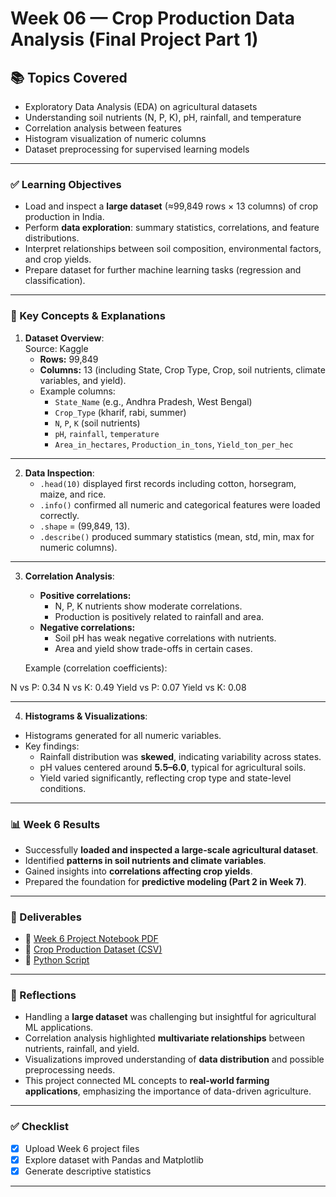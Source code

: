 # Week 06 — Crop Production Data Analysis (Final Project Part 1)

## 📚 Topics Covered
- Exploratory Data Analysis (EDA) on agricultural datasets
- Understanding soil nutrients (N, P, K), pH, rainfall, and temperature
- Correlation analysis between features
- Histogram visualization of numeric columns
- Dataset preprocessing for supervised learning models

---

### ✅ Learning Objectives
- Load and inspect a **large dataset** (≈99,849 rows × 13 columns) of crop production in India.
- Perform **data exploration**: summary statistics, correlations, and feature distributions.
- Interpret relationships between soil composition, environmental factors, and crop yields.
- Prepare dataset for further machine learning tasks (regression and classification).

---

### 📝 Key Concepts & Explanations

1. **Dataset Overview**:  
   Source: Kaggle
   - **Rows:** 99,849  
   - **Columns:** 13 (including State, Crop Type, Crop, soil nutrients, climate variables, and yield).  
   - Example columns:  
     - `State_Name` (e.g., Andhra Pradesh, West Bengal)  
     - `Crop_Type` (kharif, rabi, summer)  
     - `N`, `P`, `K` (soil nutrients)  
     - `pH`, `rainfall`, `temperature`  
     - `Area_in_hectares`, `Production_in_tons`, `Yield_ton_per_hec`

---

2. **Data Inspection**:
   - `.head(10)` displayed first records including cotton, horsegram, maize, and rice.  
   - `.info()` confirmed all numeric and categorical features were loaded correctly.  
   - `.shape` = (99,849, 13).  
   - `.describe()` produced summary statistics (mean, std, min, max for numeric columns).  

---

3. **Correlation Analysis**:
   - **Positive correlations:**  
     - N, P, K nutrients show moderate correlations.  
     - Production is positively related to rainfall and area.  
   - **Negative correlations:**  
     - Soil pH has weak negative correlations with nutrients.  
     - Area and yield show trade-offs in certain cases.  

   Example (correlation coefficients):  

N vs P: 0.34
N vs K: 0.49
Yield vs P: 0.07
Yield vs K: 0.08

---

4. **Histograms & Visualizations**:
- Histograms generated for all numeric variables.  
- Key findings:  
  - Rainfall distribution was **skewed**, indicating variability across states.  
  - pH values centered around **5.5–6.0**, typical for agricultural soils.  
  - Yield varied significantly, reflecting crop type and state-level conditions.

---

### 📊 Week 6 Results
- Successfully **loaded and inspected a large-scale agricultural dataset**.  
- Identified **patterns in soil nutrients and climate variables**.  
- Gained insights into **correlations affecting crop yields**.  
- Prepared the foundation for **predictive modeling (Part 2 in Week 7)**.

---

### 📂 Deliverables
- 📄 [Week 6 Project Notebook PDF](./Week_6_Project_Notebook.pdf)  
- 📄 [Crop Production Dataset (CSV)](./Crop_production.csv)  
- 📄 [Python Script](./project.py)  
---

### 🔖 Reflections
- Handling a **large dataset** was challenging but insightful for agricultural ML applications.  
- Correlation analysis highlighted **multivariate relationships** between nutrients, rainfall, and yield.  
- Visualizations improved understanding of **data distribution** and possible preprocessing needs.  
- This project connected ML concepts to **real-world farming applications**, emphasizing the importance of data-driven agriculture.

---

### ✅ Checklist
- [x] Upload Week 6 project files  
- [x] Explore dataset with Pandas and Matplotlib  
- [x] Generate descriptive statistics  

---
